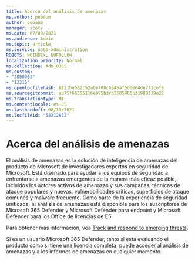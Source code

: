 ```yaml
---
title: Acerca del análisis de amenazas
ms.author: pebaum
author: pebaum
manager: scotv
ms.date: 07/08/2021
ms.audience: Admin
ms.topic: article
ms.service: o365-administration
ROBOTS: NOINDEX, NOFOLLOW
localization_priority: Normal
ms.collection: Adm_O365
ms.custom:
- "3000003"
- "12315"
ms.openlocfilehash: 6121be582c52a0e708cb845af5dde64de7f1cef6
ms.sourcegitcommit: ab75f66355116e995b3cb5505465b31989339e28
ms.translationtype: MT
ms.contentlocale: es-ES
ms.lasthandoff: 08/13/2021
ms.locfileid: "58312632"
---
```

# <a name="about-threat-analytics"></a>Acerca del análisis de amenazas

El análisis de amenazas es la solución de inteligencia de amenazas del producto de Microsoft de investigadores expertos en seguridad de Microsoft. Está diseñado para ayudar a los equipos de seguridad a enfrentarse a amenazas emergentes de la manera más eficaz posible, incluidos los actores activos de amenazas y sus campañas, técnicas de ataque populares y nuevas, vulnerabilidades críticas, superficies de ataque comunes y malware frecuente. Como parte de la experiencia de seguridad unificada, el análisis de amenazas está disponible para los suscriptores de Microsoft 365 Defender y Microsoft Defender para endpoint y Microsoft Defender para los Office de licencias de E5. 

Para obtener más información, vea [Track and respond to emerging threats](https://docs.microsoft.com/microsoft-365/security/defender/threat-analytics).

Si es un usuario Microsoft 365 Defender, tanto si está evaluando el producto como si tiene una licencia completa, puede acceder al análisis de amenazas y a los informes de amenazas en cualquier momento. 